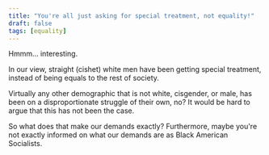 ```yaml
---
title: "You're all just asking for special treatment, not equality!"
draft: false
tags: [equality]
---
```


Hmmm... interesting.  
  
In our view, straight (cishet) white men have been getting special treatment, instead of being equals to the rest of society.  
  
Virtually any other demographic that is not white, cisgender, or male, has been on a disproportionate struggle of their own, no? It would be hard to argue that this has not been the case.  
  
So what does that make our demands exactly? Furthermore, maybe you're not exactly informed on what our demands are as Black American Socialists.

